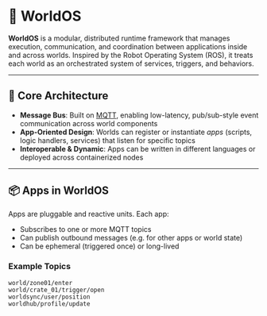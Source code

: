 # 🧠 WorldOS

**WorldOS** is a modular, distributed runtime framework that manages execution, communication, and coordination between applications inside and across worlds. Inspired by the Robot Operating System (ROS), it treats each world as an orchestrated system of services, triggers, and behaviors.

---

## 🔌 Core Architecture

- **Message Bus**: Built on [MQTT](https://mqtt.org/), enabling low-latency, pub/sub-style event communication across world components
- **App-Oriented Design**: Worlds can register or instantiate *apps* (scripts, logic handlers, services) that listen for specific topics
- **Interoperable & Dynamic**: Apps can be written in different languages or deployed across containerized nodes

---

## 📦 Apps in WorldOS

Apps are pluggable and reactive units. Each app:

- Subscribes to one or more MQTT topics
- Can publish outbound messages (e.g. for other apps or world state)
- Can be ephemeral (triggered once) or long-lived

### Example Topics

```plaintext
world/zone01/enter
world/crate_01/trigger/open
worldsync/user/position
worldhub/profile/update
